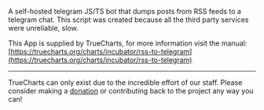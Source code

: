 A self-hosted telegram JS/TS bot that dumps posts from RSS feeds to a telegram chat. This script was created because all the third party services were unreliable, slow.

This App is supplied by TrueCharts, for more information visit the manual: [https://truecharts.org/charts/incubator/rss-to-telegram](https://truecharts.org/charts/incubator/rss-to-telegram)

---

TrueCharts can only exist due to the incredible effort of our staff.
Please consider making a [donation](https://truecharts.org/about/sponsor) or contributing back to the project any way you can!
